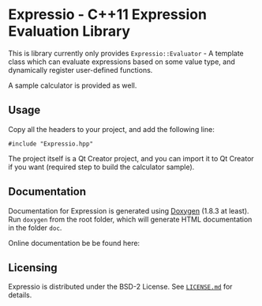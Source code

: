 Expressio - C++11 Expression Evaluation Library
===============================================

This is library currently only provides `Expressio::Evaluator` - A template class which can evaluate expressions based on some value type, and dynamically register user-defined functions.

A sample calculator is provided as well.

Usage
-----

Copy all the headers to your project, and add the following line:

    #include "Expressio.hpp"
    
The project itself is a Qt Creator project, and you can import it to Qt Creator if you want (required step to build the calculator sample).

Documentation
-------------

Documentation for Expression is generated using [Doxygen](http://www.stack.nl/~dimitri/doxygen/index.html) (1.8.3 at least). Run `doxygen` from the root folder, which will generate HTML documentation in the folder `doc`.

Online documentation be be found here: 

Licensing
---------

Expressio is distributed under the BSD-2 License. See [<code>LICENSE.md</code>](LICENSE.md) for details.
